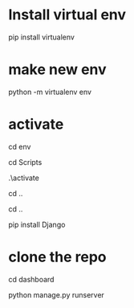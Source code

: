 # Install virtual env

<p> pip install virtualenv </p>

# make new env

<p> python -m virtualenv env </p>

# activate

<p> cd env </p>
<p> cd Scripts </p>
<p> .\activate </p>
<p> cd .. </p>
<p> cd .. </p>
<p>  pip install Django </p>

# clone the repo

</p> cd dashboard </p>

<p> python manage.py runserver </p>